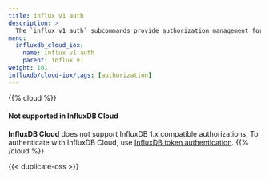 ```yaml
---
title: influx v1 auth
description: >
  The `influx v1 auth` subcommands provide authorization management for the InfluxDB 1.x compatibility API.
menu:
  influxdb_cloud_iox:
    name: influx v1 auth
    parent: influx v1
weight: 101
influxdb/cloud-iox/tags: [authorization]
---
```


{{% cloud %}}
#### Not supported in InfluxDB Cloud
**InfluxDB Cloud** does not support InfluxDB 1.x compatible authorizations.
To authenticate with InfluxDB Cloud, use [InfluxDB token authentication](/influxdb/cloud/security/tokens/).
{{% /cloud %}}

{{< duplicate-oss >}}
